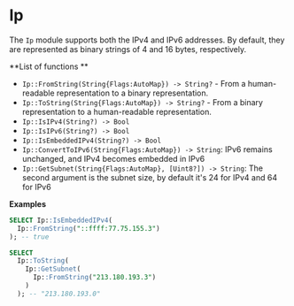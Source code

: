 # Ip

The `Ip`  module supports both the IPv4 and IPv6 addresses. By default, they are represented as binary strings of 4 and 16 bytes, respectively.

**List of functions **

* ```Ip::FromString(String{Flags:AutoMap}) -> String?``` - From a human-readable representation to a binary representation.
* ```Ip::ToString(String{Flags:AutoMap}) -> String?``` - From a binary representation to a human-readable representation.
* ```Ip::IsIPv4(String?) -> Bool```
* ```Ip::IsIPv6(String?) -> Bool```
* ```Ip::IsEmbeddedIPv4(String?) -> Bool```
* ```Ip::ConvertToIPv6(String{Flags:AutoMap}) -> String```: IPv6 remains unchanged, and IPv4 becomes embedded in IPv6
* ```Ip::GetSubnet(String{Flags:AutoMap}, [Uint8?]) -> String```: The second argument is the subnet size, by default it's 24 for IPv4 and 64 for IPv6

**Examples**

```sql
SELECT Ip::IsEmbeddedIPv4(
  Ip::FromString("::ffff:77.75.155.3")
); -- true

SELECT
  Ip::ToString(
    Ip::GetSubnet(
      Ip::FromString("213.180.193.3")
    )
  ); -- "213.180.193.0"
```

